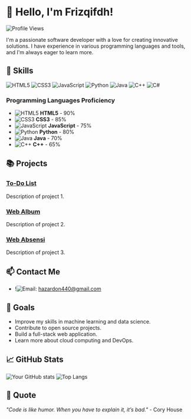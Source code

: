 # 👋 Hello, I'm Frizqifdh!

![Profile Views](https://komarev.com/ghpvc/?username=yourusername&color=blueviolet)

I'm a passionate software developer with a love for creating innovative solutions. I have experience in various programming languages and tools, and I'm always eager to learn more.

## 🔧 Skills

![HTML5](https://img.shields.io/badge/-HTML5-E34F26?style=flat&logo=html5&logoColor=white)
![CSS3](https://img.shields.io/badge/-CSS3-1572B6?style=flat&logo=css3&logoColor=white)
![JavaScript](https://img.shields.io/badge/-JavaScript-F7DF1E?style=flat&logo=javascript&logoColor=black)
![Python](https://img.shields.io/badge/-Python-3776AB?style=flat&logo=python&logoColor=white)
![Java](https://img.shields.io/badge/-Java-007396?style=flat&logo=java&logoColor=white)
![C++](https://img.shields.io/badge/-C++-00599C?style=flat&logo=c%2B%2B&logoColor=white)
![C#](https://img.shields.io/badge/C%23-239120?style=for-the-badge&logo=c-sharp&logoColor=white)

### Programming Languages Proficiency

- ![HTML5](https://img.shields.io/badge/-HTML5-E34F26?style=flat&logo=html5&logoColor=white) **HTML5** - 90%
- ![CSS3](https://img.shields.io/badge/-CSS3-1572B6?style=flat&logo=css3&logoColor=white) **CSS3** - 85%
- ![JavaScript](https://img.shields.io/badge/-JavaScript-F7DF1E?style=flat&logo=javascript&logoColor=black) **JavaScript** - 75%
- ![Python](https://img.shields.io/badge/-Python-3776AB?style=flat&logo=python&logoColor=white) **Python** - 80%
- ![Java](https://img.shields.io/badge/-Java-007396?style=flat&logo=java&logoColor=white) **Java** - 70%
- ![C++](https://img.shields.io/badge/-C++-00599C?style=flat&logo=c%2B%2B&logoColor=white) **C++** - 65%

## 📚 Projects

### [To-Do List]([https://github.com/yourusername/project1](https://github.com/Frizqifdh/todolist.simple.github.io))
Description of project 1.

### [Web Album]([https://github.com/yourusername/project2](https://github.com/Frizqifdh/Websitealbum))
Description of project 2.

### [Web Absensi]([https://github.com/yourusername/project3](https://github.com/Frizqifdh/Absensiweb))
Description of project 3.

## 📫 Contact Me

- !![Email](https://img.shields.io/badge/Gmail-D14836?style=for-the-badge&logo=gmail&logoColor=white): hazardon440@gmail.com

## 🎯 Goals

- Improve my skills in machine learning and data science.
- Contribute to open source projects.
- Build a full-stack web application.
- Learn more about cloud computing and DevOps.

## 📈 GitHub Stats

![Your GitHub stats](https://github-readme-stats.vercel.app/api?username=yourusername&show_icons=true&theme=radical)
![Top Langs](https://github-readme-stats.vercel.app/api/top-langs/?username=yourusername&layout=compact&theme=radical)

## 💬 Quote

_"Code is like humor. When you have to explain it, it’s bad."_ - Cory House
